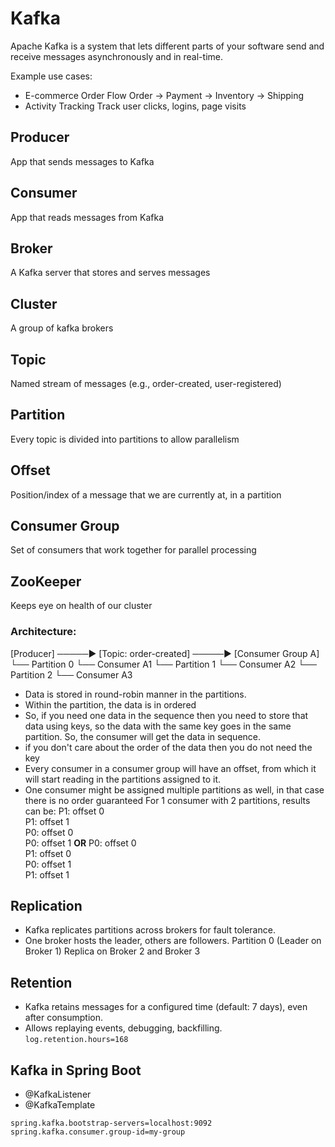# Kafka
Apache Kafka is a system that lets different parts of your software send and receive messages asynchronously and in real-time.

Example use cases:
- E-commerce Order Flow	Order → Payment → Inventory → Shipping
- Activity Tracking	Track user clicks, logins, page visits

## Producer	
App that sends messages to Kafka

## Consumer
App that reads messages from Kafka

## Broker
A Kafka server that stores and serves messages

## Cluster
A group of kafka brokers

## Topic
Named stream of messages (e.g., order-created, user-registered)

## Partition
Every topic is divided into partitions to allow parallelism

## Offset
Position/index of a message that we are currently at, in a partition

## Consumer Group
Set of consumers that work together for parallel processing

## ZooKeeper
Keeps eye on health of our cluster

### Architecture:

[Producer] ─────▶ [Topic: order-created] ─────▶ [Consumer Group A]
                    └── Partition 0               └── Consumer A1
                    └── Partition 1               └── Consumer A2
                    └── Partition 2               └── Consumer A3

- Data is stored in round-robin manner in the partitions.
- Within the partition, the data is in ordered
- So, if you need one data in the sequence then you need to store that data using keys, so the data with the same key goes in the same partition. So, the consumer will get the data in sequence.
- if you don't care about the order of the data then you do not need the key
- Every consumer in a consumer group will have an offset, from which it will start reading in the partitions assigned to it.
- One consumer might be assigned multiple partitions as well, in that case there is no order guaranteed 
For 1 consumer with 2 partitions, results can be: 
P1: offset 0  
P1: offset 1  
P0: offset 0  
P0: offset 1
**OR**
P0: offset 0  
P1: offset 0  
P0: offset 1  
P1: offset 1  

## Replication
- Kafka replicates partitions across brokers for fault tolerance.
- One broker hosts the leader, others are followers.
  Partition 0 (Leader on Broker 1)
  Replica on Broker 2 and Broker 3

## Retention
- Kafka retains messages for a configured time (default: 7 days), even after consumption.
- Allows replaying events, debugging, backfilling.
`log.retention.hours=168`

## Kafka in Spring Boot
- @KafkaListener
- @KafkaTemplate

```properties
spring.kafka.bootstrap-servers=localhost:9092
spring.kafka.consumer.group-id=my-group
```